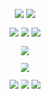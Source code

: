 <html>
  <body>

<p align="center">
  <img src="https://ukusyaoi.neocities.org/coollogo_com-1141298.png"> <img src="https://ukusyaoi.neocities.org/coollogo_com-51041166.png">
<p align="center">
<img src="https://ukusyaoi.neocities.org/makotoyuukikun2.png"> <img src="https://ukusyaoi.neocities.org/makotoyuukikun3.png"> <img src="https://ukusyaoi.neocities.org/makotoyuukikun4.png">
<p align="center">
  <img src="https://ukusyaoi.neocities.org/coollogo_com-20915409.png">
  <p align="center">
      <img src="https://ukusyaoi.neocities.org/rentry%20sources/Hiyori_Tomoe_Work_Birthday_Flowers_Chibi_12.png">
  <p align="center">
    <a href="https://rentry.co/IAMTHEHERO"><img src="https://ukusyaoi.neocities.org/rentry%20sources/coollogo_com-13320779.png"></a> <a href="https://makotoyuukun.straw.page/"><img src="https://ukusyaoi.neocities.org/rentry%20sources/coollogo_com-51041304.png"></a> <a href="https://izmk.atabook.org/"><img src="https://ukusyaoi.neocities.org/rentry%20sources/coollogo_com-51041311.png"></a>
    </body>
</html>
